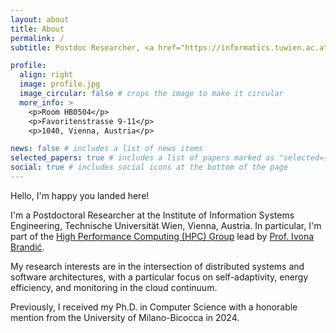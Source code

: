 ```yaml
---
layout: about
title: About
permalink: /
subtitle: Postdoc Researcher, <a href="https://informatics.tuwien.ac.at/people/alessandro-tundo">Technische Universität Wien (TU Wien)</a>

profile:
  align: right
  image: profile.jpg
  image_circular: false # crops the image to make it circular
  more_info: >
    <p>Room HB0504</p>
    <p>Favoritenstrasse 9-11</p>
    <p>1040, Vienna, Austria</p>

news: false # includes a list of news items
selected_papers: true # includes a list of papers marked as "selected={true}"
social: true # includes social icons at the bottom of the page
---
```


Hello, I'm happy you landed here!

I'm a Postdoctoral Researcher at the Institute of Information Systems Engineering, Technische Universität Wien, Vienna, Austria. In particular, I'm part of the [High Performance Computing (HPC) Group](http://hpc.ec.tuwien.ac.at/) lead by [Prof. Ivona Brandić](https://www.ec.tuwien.ac.at/~ivona/).

My research interests are in the intersection of distributed systems and software architectures, with a particular focus on self-adaptivity, energy efficiency, and monitoring in the cloud continuum.

Previously, I received my Ph.D. in Computer Science with a honorable mention from the University of Milano-Bicocca in 2024.
